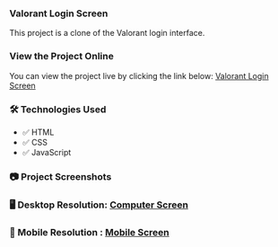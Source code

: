 ### Valorant Login Screen

This project is a clone of the Valorant login interface.

### View the Project Online

You can view the project live by clicking the link below:
[Valorant Login Screen](https://githubaniket08.github.io/valorant-login-page/)

### 🛠️ Technologies Used

- ✅ HTML
- ✅ CSS
- ✅ JavaScript

### 📷 Project Screenshots

### 🖥️ Desktop Resolution: [Computer Screen](https://github.com/githubaniket08/valorant-login-page/blob/master/Project%20Screenshots/Screen.png)

### 📱 Mobile Resolution : [Mobile Screen](https://github.com/githubaniket08/valorant-login-page/blob/master/Project%20Screenshots/Screen%20Mobile.png)

